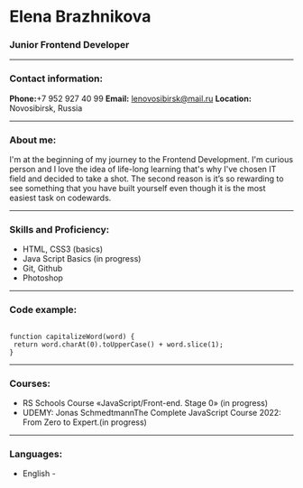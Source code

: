 # Elena Brazhnikova
###  Junior Frontend Developer
***
### Contact information: 

**Phone:**+7 952 927 40 99
**Email:** lenovosibirsk@mail.ru
**Location:** Novosibirsk, Russia
***
### About me:

I'm at the beginning of my journey to the Frontend Development. 
I'm  curious person and I love the idea of life-long learning that's why I've chosen IT field and decided to take a shot.
The second reason is it’s so rewarding to see something that you have built yourself  even though it is the most easiest task on codewards. 
***
### Skills and Proficiency:
* HTML, CSS3 (basics)
* Java Script Basics (in progress)
* Git, Github
* Photoshop
***
### Code example:
```

function capitalizeWord(word) {
 return word.charAt(0).toUpperCase() + word.slice(1);
}
```
***
### Courses:
* RS Schools Course «JavaScript/Front-end. Stage 0» (in progress)
* UDEMY: Jonas SchmedtmannThe Complete JavaScript Course 2022: From Zero to Expert.(in progress)
***
### Languages:
* English -
